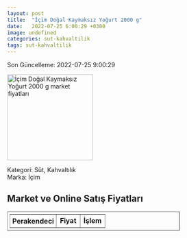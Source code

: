 ```yaml
---
layout: post
title:  "İçim Doğal Kaymaksız Yoğurt 2000 g"
date:   2022-07-25 6:00:29 +0300
image: undefined
categories: sut-kahvaltilik
tags: sut-kahvaltilik
---
```


Son Güncelleme: 2022-07-25 9:00:29

<img src="undefined" width="200" alt="İçim Doğal Kaymaksız Yoğurt 2000 g market fiyatları" />

Kategori: Süt, Kahvaltılık
<br />
Marka: İçim

<h2>Market ve Online Satış Fiyatları</h2>

<table border="1" style="padding: 5px;width:80%;">
  <tr>
    <td style="padding: 5px;"><strong>Perakendeci</strong></td>
    <td><strong>Fiyat</strong></td>
    <td><strong>İşlem</strong></td>
  </tr>
  
</table>
